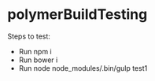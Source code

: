 # polymerBuildTesting

Steps to test:
  - Run npm i
  - Run bower i
  - Run node node_modules/.bin/gulp test1

  